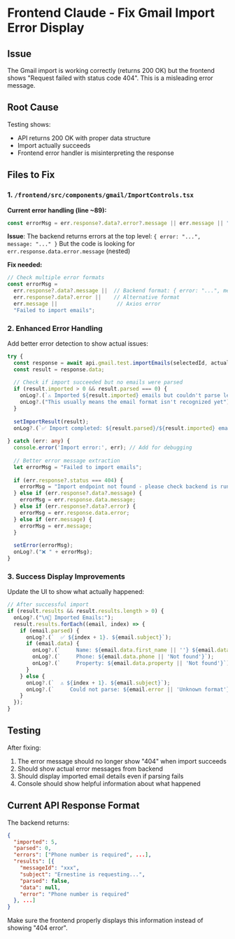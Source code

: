 # Frontend Claude - Fix Gmail Import Error Display

## Issue
The Gmail import is working correctly (returns 200 OK) but the frontend shows "Request failed with status code 404". This is a misleading error message.

## Root Cause
Testing shows:
- API returns 200 OK with proper data structure
- Import actually succeeds
- Frontend error handler is misinterpreting the response

## Files to Fix

### 1. `/frontend/src/components/gmail/ImportControls.tsx`

**Current error handling (line ~89):**
```typescript
const errorMsg = err.response?.data?.error?.message || err.message || "Failed to import emails";
```

**Issue**: The backend returns errors at the top level: `{ error: "...", message: "..." }`
But the code is looking for `err.response.data.error.message` (nested)

**Fix needed:**
```typescript
// Check multiple error formats
const errorMsg = 
  err.response?.data?.message ||  // Backend format: { error: "...", message: "..." }
  err.response?.data?.error ||    // Alternative format
  err.message ||                   // Axios error
  "Failed to import emails";
```

### 2. Enhanced Error Handling

Add better error detection to show actual issues:

```typescript
try {
  const response = await api.gmail.test.importEmails(selectedId, actualCount);
  const result = response.data;
  
  // Check if import succeeded but no emails were parsed
  if (result.imported > 0 && result.parsed === 0) {
    onLog?.(`⚠️ Imported ${result.imported} emails but couldn't parse lead data`);
    onLog?.("This usually means the email format isn't recognized yet");
  }
  
  setImportResult(result);
  onLog?.(`✅ Import completed: ${result.parsed}/${result.imported} emails parsed successfully`);
  
} catch (err: any) {
  console.error('Import error:', err); // Add for debugging
  
  // Better error message extraction
  let errorMsg = "Failed to import emails";
  
  if (err.response?.status === 404) {
    errorMsg = "Import endpoint not found - please check backend is running";
  } else if (err.response?.data?.message) {
    errorMsg = err.response.data.message;
  } else if (err.response?.data?.error) {
    errorMsg = err.response.data.error;
  } else if (err.message) {
    errorMsg = err.message;
  }
  
  setError(errorMsg);
  onLog?.("❌ " + errorMsg);
}
```

### 3. Success Display Improvements

Update the UI to show what actually happened:

```typescript
// After successful import
if (result.results && result.results.length > 0) {
  onLog?.("\n📧 Imported Emails:");
  result.results.forEach((email, index) => {
    if (email.parsed) {
      onLog?.(`  ✅ ${index + 1}. ${email.subject}`);
      if (email.data) {
        onLog?.(`     Name: ${email.data.first_name || ''} ${email.data.last_name || ''}`);
        onLog?.(`     Phone: ${email.data.phone || 'Not found'}`);
        onLog?.(`     Property: ${email.data.property || 'Not found'}`);
      }
    } else {
      onLog?.(`  ⚠️ ${index + 1}. ${email.subject}`);
      onLog?.(`     Could not parse: ${email.error || 'Unknown format'}`);
    }
  });
}
```

## Testing

After fixing:
1. The error message should no longer show "404" when import succeeds
2. Should show actual error messages from backend
3. Should display imported email details even if parsing fails
4. Console should show helpful information about what happened

## Current API Response Format

The backend returns:
```json
{
  "imported": 5,
  "parsed": 0,
  "errors": ["Phone number is required", ...],
  "results": [{
    "messageId": "xxx",
    "subject": "Ernestine is requesting...",
    "parsed": false,
    "data": null,
    "error": "Phone number is required"
  }, ...]
}
```

Make sure the frontend properly displays this information instead of showing "404 error".